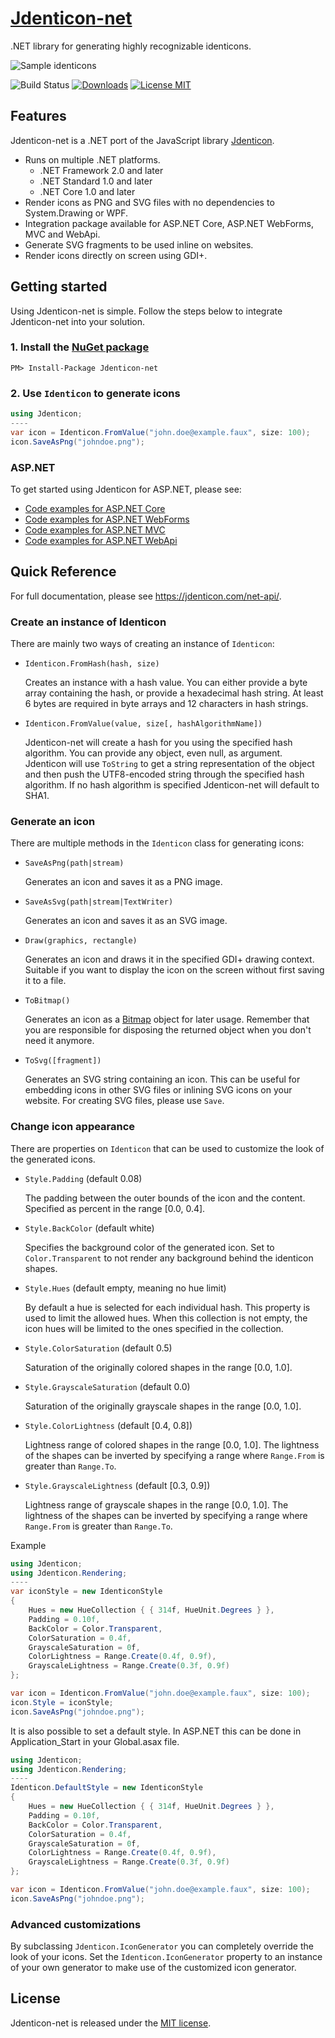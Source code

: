 # [Jdenticon-net](https://jdenticon.com)
.NET library for generating highly recognizable identicons.

![Sample identicons](https://jdenticon.com/hosted/github-samples.png)

![Build Status](https://dmester.visualstudio.com/_apis/public/build/definitions/152c4e55-d5d5-4b59-a185-bf3a78ad4ef3/5/badge)
[![Downloads](https://img.shields.io/nuget/dt/Jdenticon-net.svg)](https://www.nuget.org/packages/Jdenticon-net/)
[![License MIT](https://img.shields.io/github/license/dmester/jdenticon-net.svg)](https://github.com/dmester/jdenticon-net/blob/master/LICENSE.txt)

## Features
Jdenticon-net is a .NET port of the JavaScript library [Jdenticon](https://github.com/dmester/jdenticon).

* Runs on multiple .NET platforms.
  * .NET Framework 2.0 and later
  * .NET Standard 1.0 and later
  * .NET Core 1.0 and later
* Render icons as PNG and SVG files with no dependencies to System.Drawing or WPF.
* Integration package available for ASP.NET Core, ASP.NET WebForms, MVC and WebApi.
* Generate SVG fragments to be used inline on websites.
* Render icons directly on screen using GDI+.

## Getting started
Using Jdenticon-net is simple. Follow the steps below to integrate Jdenticon-net into your solution.

### 1. Install the [NuGet package](https://www.nuget.org/packages/Jdenticon-net/)
```
PM> Install-Package Jdenticon-net
```

### 2. Use `Identicon` to generate icons
```csharp
using Jdenticon;
----
var icon = Identicon.FromValue("john.doe@example.faux", size: 100);
icon.SaveAsPng("johndoe.png");
```

### ASP.NET
To get started using Jdenticon for ASP.NET, please see:

* [Code examples for ASP.NET Core](https://jdenticon.com/net-api/N_Jdenticon_AspNetCore.html)
* [Code examples for ASP.NET WebForms](https://jdenticon.com/net-api/N_Jdenticon_AspNet_WebForms.html)
* [Code examples for ASP.NET MVC](https://jdenticon.com/net-api/N_Jdenticon_AspNet_Mvc.html)
* [Code examples for ASP.NET WebApi](https://jdenticon.com/net-api/N_Jdenticon_AspNet_WebApi.html)

## Quick Reference
For full documentation, please see https://jdenticon.com/net-api/.

### Create an instance of Identicon
There are mainly two ways of creating an instance of `Identicon`:

* `Identicon.FromHash(hash, size)`

  Creates an instance with a hash value. You can either provide a byte array containing the hash, or 
  provide a hexadecimal hash string. At least 6 bytes are required in byte arrays and 12 characters 
  in hash strings.
  
* `Identicon.FromValue(value, size[, hashAlgorithmName])`

  Jdenticon-net will create a hash for you using the specified hash algorithm. You can provide any 
  object, even null, as argument. Jdenticon will use `ToString` to get a string representation of the 
  object and then push the UTF8-encoded string through the specified hash algorithm. If no hash 
  algorithm is specified Jdenticon-net will default to SHA1.

### Generate an icon
There are multiple methods in the `Identicon` class for generating icons:

* `SaveAsPng(path|stream)`

  Generates an icon and saves it as a PNG image.
  
* `SaveAsSvg(path|stream|TextWriter)`

  Generates an icon and saves it as an SVG image.
  
* `Draw(graphics, rectangle)`

  Generates an icon and draws it in the specified GDI+ drawing context. Suitable if you want to 
  display the icon on the screen without first saving it to a file.
  
* `ToBitmap()`

  Generates an icon as a [Bitmap](https://msdn.microsoft.com/en-us/library/system.drawing.bitmap(v=vs.110).aspx)
  object for later usage. Remember that you are responsible for disposing the returned object when you don't 
  need it anymore.

* `ToSvg([fragment])`

  Generates an SVG string containing an icon. This can be useful for embedding icons in other SVG files or
  inlining SVG icons on your website. For creating SVG files, please use `Save`.
  
### Change icon appearance
There are properties on `Identicon` that can be used to customize the look of the generated icons.

* `Style.Padding` (default 0.08)

  The padding between the outer bounds of the icon and the content. Specified as percent in the range
  [0.0, 0.4].

* `Style.BackColor` (default white)

  Specifies the background color of the generated icon. Set to `Color.Transparent` to not render any 
  background behind the identicon shapes.
  
* `Style.Hues` (default empty, meaning no hue limit)

  By default a hue is selected for each individual hash. This property is used to limit the allowed
  hues. When this collection is not empty, the icon hues will be limited to the ones specified in
  the collection. 
  
* `Style.ColorSaturation` (default 0.5)
  
  Saturation of the originally colored shapes in the range [0.0, 1.0].
  
* `Style.GrayscaleSaturation` (default 0.0)
  
  Saturation of the originally grayscale shapes in the range [0.0, 1.0].
  
* `Style.ColorLightness` (default [0.4, 0.8])

  Lightness range of colored shapes in the range [0.0, 1.0]. The lightness of the shapes can be inverted by
  specifying a range where `Range.From` is greater than `Range.To`.
  
* `Style.GrayscaleLightness` (default [0.3, 0.9])

  Lightness range of grayscale shapes in the range [0.0, 1.0]. The lightness of the shapes can be inverted by
  specifying a range where `Range.From` is greater than `Range.To`.
  
Example

```csharp
using Jdenticon;
using Jdenticon.Rendering;
----
var iconStyle = new IdenticonStyle
{
    Hues = new HueCollection { { 314f, HueUnit.Degrees } },
    Padding = 0.10f,
    BackColor = Color.Transparent,
    ColorSaturation = 0.4f,
    GrayscaleSaturation = 0f,
    ColorLightness = Range.Create(0.4f, 0.9f),
    GrayscaleLightness = Range.Create(0.3f, 0.9f)
};

var icon = Identicon.FromValue("john.doe@example.faux", size: 100);
icon.Style = iconStyle;
icon.SaveAsPng("johndoe.png");
```

It is also possible to set a default style. In ASP.NET this can be done in Application_Start in your Global.asax file.

```csharp
using Jdenticon;
using Jdenticon.Rendering;
----
Identicon.DefaultStyle = new IdenticonStyle
{
    Hues = new HueCollection { { 314f, HueUnit.Degrees } },
    Padding = 0.10f,
    BackColor = Color.Transparent,
    ColorSaturation = 0.4f,
    GrayscaleSaturation = 0f,
    ColorLightness = Range.Create(0.4f, 0.9f),
    GrayscaleLightness = Range.Create(0.3f, 0.9f)
};

var icon = Identicon.FromValue("john.doe@example.faux", size: 100);
icon.SaveAsPng("johndoe.png");
```
  
### Advanced customizations
By subclassing `Jdenticon.IconGenerator` you can completely override the look of your icons. Set the
`Identicon.IconGenerator` property to an instance of your own generator to make use of the customized 
icon generator.

## License
Jdenticon-net is released under the [MIT license](https://github.com/dmester/jdenticon-net/blob/master/LICENSE.txt).
